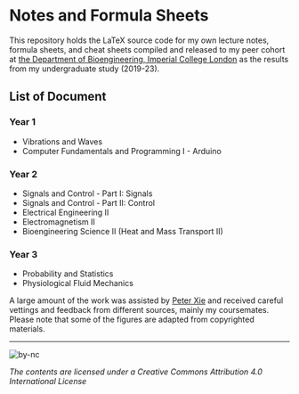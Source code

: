 # Notes and Formula Sheets
This repository holds the LaTeX source code for my own lecture notes, formula sheets, and cheat sheets compiled and released to my peer cohort at [the Department of Bioengineering, Imperial College London](https://www.imperial.ac.uk/bioengineering) as the results from my undergraduate study (2019-23).

## List of Document
### Year 1
  - Vibrations and Waves
  - Computer Fundamentals and Programming I - Arduino
### Year 2
  - Signals and Control - Part I: Signals
  - Signals and Control - Part II: Control
  - Electrical Engineering II
  - Electromagnetism II
  - Bioengineering Science II (Heat and Mass Transport II)
### Year 3
  - Probability and Statistics
  - Physiological Fluid Mechanics

A large amount of the work was assisted by [Peter Xie](mailto:peter.xie19@imperial.ac.uk) and received careful vettings and feedback from different sources, mainly my coursemates. Please note that some of the figures are adapted from copyrighted materials.

---

![by-nc](https://binghuan.li/_include/imgs/by-nc.svg)

_The contents are licensed under a Creative Commons Attribution 4.0 International License_ 
